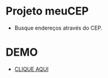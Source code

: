 # Projeto meuCEP
- Busque endereços através do CEP.

#

# DEMO
- <a href="https://tiburci0.github.io/meuCEP/">CLIQUE AQUI</a>
